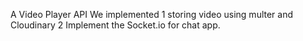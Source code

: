 A Video Player API 
We implemented 
  1  storing video using multer and Cloudinary
  2  Implement the Socket.io for chat app.

